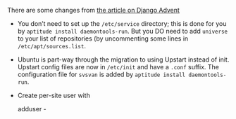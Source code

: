 
There are some changes from [the article on Django Advent][1]

- You don’t need to set up the `/etc/service` directory; this is done for you by 
  `aptitude install daemontools-run`. But you DO need to add `universe` to your list of repositories
  (by uncommenting some lines in `/etc/apt/sources.list`.
  
- Ubuntu is part-way through the migration to using Upstart instead of init.
  Upstart config files are now in `/etc/init` and have a `.conf` suffix.
  The configuration file for `svsvan` is added by `aptitude install daemontools-run`.
  
- Create per-site user with 

    adduser -

  [1]: http://djangoadvent.com/1.2/deploying-django-site-using-fastcgi/